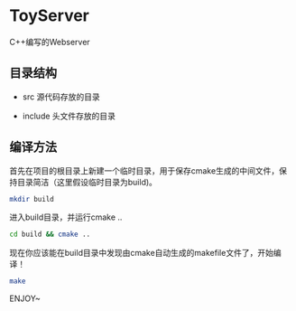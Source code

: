 # ToyServer

C++编写的Webserver

## 目录结构

- src 源代码存放的目录

- include 头文件存放的目录

## 编译方法

首先在项目的根目录上新建一个临时目录，用于保存cmake生成的中间文件，保持目录简洁（这里假设临时目录为build)。

```bash
mkdir build
```

进入build目录，并运行cmake ..

```bash
cd build && cmake ..
```

现在你应该能在build目录中发现由cmake自动生成的makefile文件了，开始编译！

```bash
make
```

ENJOY~
